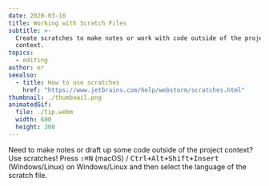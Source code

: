 ```yaml
---
date: 2020-03-16
title: Working with Scratch Files
subtitle: >-
  Create scratches to make notes or work with code outside of the project
  context.
topics:
  - editing
author: er
seealso:
  - title: How to use scratches
    href: "https://www.jetbrains.com/help/webstorm/scratches.html"
thumbnail: ./thumbnail.png
animatedGif:
  file: ./tip.webm
  width: 600
  height: 300
---
```


Need to make notes or draft up some code outside of the project context? Use scratches! Press <kbd>⇧⌘N</kbd> (macOS) / <kbd>Ctrl+Alt+Shift+Insert</kbd> (Windows/Linux) on Windows/Linux and then select the language of the scratch file.

